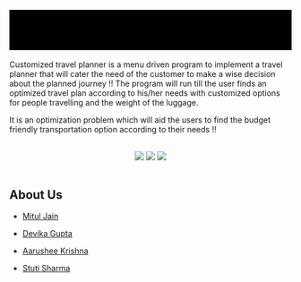 <div align="center">

![banner](./result.gif)

</div>

Customized travel planner is a menu driven program to implement a travel planner that will cater the need of the customer to make a wise decision about the planned journey !! The program will run till the user finds an optimized travel plan according to his/her needs with customized options for people travelling and the weight of the luggage.

It is an optimization problem which will aid the users to find the budget friendly transportation option according to their needs !!

<br>

<div align="center">
<img src="https://img.shields.io/badge/Visual_Studio_Code-0078D4?style=for-the-badge&logo=visual%20studio%20code&logoColor=white" /> 
<img src="https://img.shields.io/badge/C%2B%2B-00599C?style=for-the-badge&logo=c%2B%2B&logoColor=white" />
<img src="https://img.shields.io/badge/GitHub-0078D4?style=for-the-badge&logo=github&logoColor=white" />
</div>  

<br>

## About Us

- [Mitul Jain](https://github.com/mgjain9871)

- [Devika Gupta](https://github.com/)

- [Aarushee Krishna](https://github.com/)

- [Stuti Sharma](https://github.com/)
